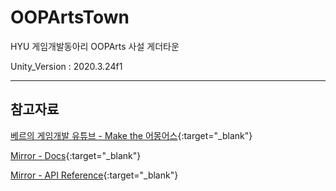 # OOPArtsTown

HYU 게임개발동아리 OOPArts 사설 게더타운

Unity_Version : 2020.3.24f1

---

## 참고자료

[베르의 게임개발 유튜브 - Make the 어몽어스](https://www.youtube.com/playlist?list=PLYQHfkihy4Aw6QjsZqwwbD4ihpwvm7N0U){:target="_blank"}

[Mirror - Docs](https://mirror-networking.gitbook.io/docs/){:target="_blank"}

[Mirror - API Reference](https://mirror-networking.com/docs/api/Mirror.html){:target="_blank"}
